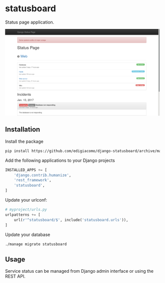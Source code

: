 # statusboard

Status page application.

![django-statusboard preview](preview.png)


## Installation

Install the package

```sh
pip install https://github.com/edigiacomo/django-statusboard/archive/master.zip
```

Add the following applications to your Django projects

```python
INSTALLED_APPS += [
    'django.contrib.humanize',
    'rest_framework',
    'statusboard',
]
```

Update your urlconf:

```python
# myproject/urls.py
urlpatterns += [
    url(r'^statusboard/$', include('statusboard.urls')),
]
```

Update your database

```sh
./manage migrate statusboard
```

## Usage

Service status can be managed from Django admin interface or using the REST
API.

